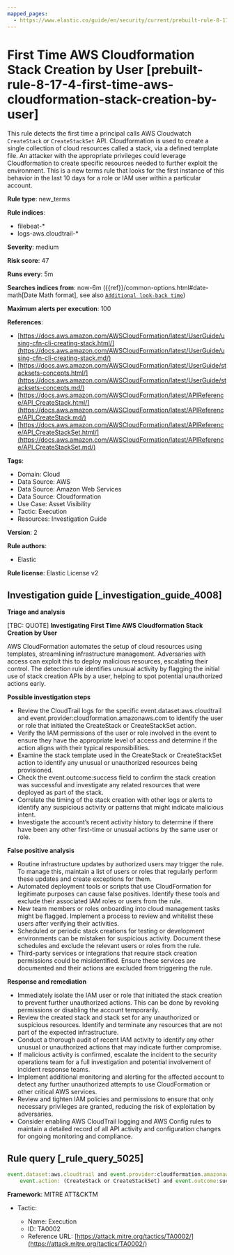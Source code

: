 ```yaml
---
mapped_pages:
  - https://www.elastic.co/guide/en/security/current/prebuilt-rule-8-17-4-first-time-aws-cloudformation-stack-creation-by-user.html
---
```


# First Time AWS Cloudformation Stack Creation by User [prebuilt-rule-8-17-4-first-time-aws-cloudformation-stack-creation-by-user]

This rule detects the first time a principal calls AWS Cloudwatch `CreateStack` or `CreateStackSet` API. Cloudformation is used to create a single collection of cloud resources called a stack, via a defined template file. An attacker with the appropriate privileges could leverage Cloudformation to create specific resources needed to further exploit the environment. This is a new terms rule that looks for the first instance of this behavior in the last 10 days for a role or IAM user within a particular account.

**Rule type**: new_terms

**Rule indices**:

* filebeat-*
* logs-aws.cloudtrail-*

**Severity**: medium

**Risk score**: 47

**Runs every**: 5m

**Searches indices from**: now-6m ({{ref}}/common-options.html#date-math[Date Math format], see also [`Additional look-back time`](docs-content://solutions/security/detect-and-alert/create-detection-rule.md#rule-schedule))

**Maximum alerts per execution**: 100

**References**:

* [https://docs.aws.amazon.com/AWSCloudFormation/latest/UserGuide/using-cfn-cli-creating-stack.html/](https://docs.aws.amazon.com/AWSCloudFormation/latest/UserGuide/using-cfn-cli-creating-stack.md/)
* [https://docs.aws.amazon.com/AWSCloudFormation/latest/UserGuide/stacksets-concepts.html/](https://docs.aws.amazon.com/AWSCloudFormation/latest/UserGuide/stacksets-concepts.md/)
* [https://docs.aws.amazon.com/AWSCloudFormation/latest/APIReference/API_CreateStack.html/](https://docs.aws.amazon.com/AWSCloudFormation/latest/APIReference/API_CreateStack.md/)
* [https://docs.aws.amazon.com/AWSCloudFormation/latest/APIReference/API_CreateStackSet.html/](https://docs.aws.amazon.com/AWSCloudFormation/latest/APIReference/API_CreateStackSet.md/)

**Tags**:

* Domain: Cloud
* Data Source: AWS
* Data Source: Amazon Web Services
* Data Source: Cloudformation
* Use Case: Asset Visibility
* Tactic: Execution
* Resources: Investigation Guide

**Version**: 2

**Rule authors**:

* Elastic

**Rule license**: Elastic License v2

## Investigation guide [_investigation_guide_4008]

**Triage and analysis**

[TBC: QUOTE]
**Investigating First Time AWS Cloudformation Stack Creation by User**

AWS CloudFormation automates the setup of cloud resources using templates, streamlining infrastructure management. Adversaries with access can exploit this to deploy malicious resources, escalating their control. The detection rule identifies unusual activity by flagging the initial use of stack creation APIs by a user, helping to spot potential unauthorized actions early.

**Possible investigation steps**

* Review the CloudTrail logs for the specific event.dataset:aws.cloudtrail and event.provider:cloudformation.amazonaws.com to identify the user or role that initiated the CreateStack or CreateStackSet action.
* Verify the IAM permissions of the user or role involved in the event to ensure they have the appropriate level of access and determine if the action aligns with their typical responsibilities.
* Examine the stack template used in the CreateStack or CreateStackSet action to identify any unusual or unauthorized resources being provisioned.
* Check the event.outcome:success field to confirm the stack creation was successful and investigate any related resources that were deployed as part of the stack.
* Correlate the timing of the stack creation with other logs or alerts to identify any suspicious activity or patterns that might indicate malicious intent.
* Investigate the account’s recent activity history to determine if there have been any other first-time or unusual actions by the same user or role.

**False positive analysis**

* Routine infrastructure updates by authorized users may trigger the rule. To manage this, maintain a list of users or roles that regularly perform these updates and create exceptions for them.
* Automated deployment tools or scripts that use CloudFormation for legitimate purposes can cause false positives. Identify these tools and exclude their associated IAM roles or users from the rule.
* New team members or roles onboarding into cloud management tasks might be flagged. Implement a process to review and whitelist these users after verifying their activities.
* Scheduled or periodic stack creations for testing or development environments can be mistaken for suspicious activity. Document these schedules and exclude the relevant users or roles from the rule.
* Third-party services or integrations that require stack creation permissions could be misidentified. Ensure these services are documented and their actions are excluded from triggering the rule.

**Response and remediation**

* Immediately isolate the IAM user or role that initiated the stack creation to prevent further unauthorized actions. This can be done by revoking permissions or disabling the account temporarily.
* Review the created stack and stack set for any unauthorized or suspicious resources. Identify and terminate any resources that are not part of the expected infrastructure.
* Conduct a thorough audit of recent IAM activity to identify any other unusual or unauthorized actions that may indicate further compromise.
* If malicious activity is confirmed, escalate the incident to the security operations team for a full investigation and potential involvement of incident response teams.
* Implement additional monitoring and alerting for the affected account to detect any further unauthorized attempts to use CloudFormation or other critical AWS services.
* Review and tighten IAM policies and permissions to ensure that only necessary privileges are granted, reducing the risk of exploitation by adversaries.
* Consider enabling AWS CloudTrail logging and AWS Config rules to maintain a detailed record of all API activity and configuration changes for ongoing monitoring and compliance.


## Rule query [_rule_query_5025]

```js
event.dataset:aws.cloudtrail and event.provider:cloudformation.amazonaws.com and
    event.action: (CreateStack or CreateStackSet) and event.outcome:success
```

**Framework**: MITRE ATT&CKTM

* Tactic:

    * Name: Execution
    * ID: TA0002
    * Reference URL: [https://attack.mitre.org/tactics/TA0002/](https://attack.mitre.org/tactics/TA0002/)



